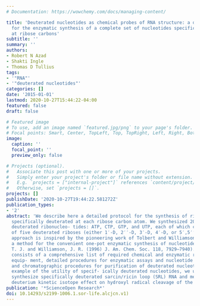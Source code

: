 ```yaml
---
# Documentation: https://wowchemy.com/docs/managing-content/

title: 'Deuterated nucleotides as chemical probes of RNA structure: a detailed protocol
  for the enzymatic synthesis of a complete set of nucleotides specifically deuterated
  at ribose carbons'
subtitle: ''
summary: ''
authors:
- Robert N Azad
- Shakti Ingle
- Thomas D Tullius
tags:
- '"RNA"'
- '"deuterated nucleotides"'
categories: []
date: '2015-01-01'
lastmod: 2020-10-27T15:44:22-04:00
featured: false
draft: false

# Featured image
# To use, add an image named `featured.jpg/png` to your page's folder.
# Focal points: Smart, Center, TopLeft, Top, TopRight, Left, Right, BottomLeft, Bottom, BottomRight.
image:
  caption: ''
  focal_point: ''
  preview_only: false

# Projects (optional).
#   Associate this post with one or more of your projects.
#   Simply enter your project's folder or file name without extension.
#   E.g. `projects = ["internal-project"]` references `content/project/deep-learning/index.md`.
#   Otherwise, set `projects = []`.
projects: []
publishDate: '2020-10-27T19:44:22.581272Z'
publication_types:
- '2'
abstract: 'We describe here a detailed protocol for the synthesis of ribonucleotides
  specifically deuterated at each ribose carbon atom. We synthesized 20 specifically
  deuterated ribonucleo- tides: ATP, CTP, GTP, and UTP, each of which contained one
  of five deuterated riboses (either 1′-D, 2′′-D, 3′-D, 4′-D, or 5′,5′′-D2). Our synthetic
  approach is inspired by the pioneering work of Tolbert and Williamson, who developed
  a method for the convenient one-pot enzymatic synthesis of nucleotides (Tolbert,
  T. J. and Williamson, J. R. (1996) J. Am. Chem. Soc. 118, 7929–7940). Our protocol
  consists of a comprehensive list of required chemical and enzymatic reagents and
  equip- ment, detailed procedures for enzymatic assays and nucleotide synthesis,
  and chromatographic procedures for purification of deuterated nucleotides. As an
  example of the utility of specif- ically deuterated nucleotides, we used them to
  synthesize specifically deuterated sarcin/ricin loop (SRL) RNA and meas- ured the
  deuterium kinetic isotope effect on hydroxyl radical cleavage of the SRL.'
publication: '*ScienceOpen Research*'
doi: 10.14293/s2199-1006.1.sor-life.alcjcn.v1)
---
```

